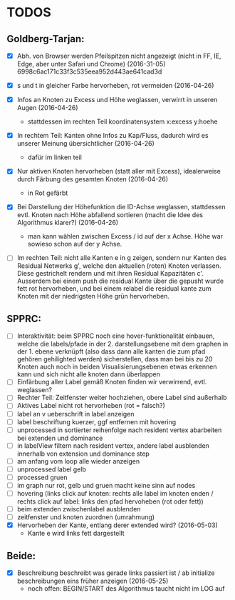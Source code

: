 # TODOS

## Goldberg-Tarjan:
- [x] Abh. von Browser werden Pfeilspitzen nicht angezeigt (nicht in FF, IE, Edge, aber unter Safari und Chrome) (2016-31-05) 6998c6ac171c33f3c535eea952d443ae641cad3d
- [x] s und t in gleicher Farbe hervorheben, rot vermeiden (2016-04-26)
- [x] Infos an Knoten zu Excess und Höhe weglassen, verwirrt in unseren Augen (2016-04-26)
  * stattdessen im rechten Teil koordinatensystem x:excess y:hoehe
- [x] In rechtem Teil: Kanten ohne Infos zu Kap/Fluss, dadurch wird es unserer Meinung übersichtlicher (2016-04-26)
  * dafür im linken teil
- [x] Nur aktiven Knoten hervorheben (statt aller mit Excess), idealerweise durch Färbung des gesamten Knoten (2016-04-26)
  * in Rot gefärbt
- [x] Bei Darstellung der Höhefunktion die ID-Achse weglassen, stattdessen evtl. Knoten nach Höhe abfallend sortieren (macht die Idee des Algorithmus klarer?) (2016-04-26)
  * man kann wählen zwischen Excess / id auf der x Achse. Höhe war sowieso schon auf der y Achse.
- [ ] Im rechten Teil: nicht alle Kanten e in g zeigen, sondern nur Kanten des Residual Netwerks g', welche den aktuellen (roten) Knoten verlassen. Diese gestrichelt rendern und mit ihren Residual Kapazitäten c'. Ausserdem bei einem push die residual Kante über die gepusht wurde fett rot hervorheben, und bei einem relabel die residual kante zum Knoten mit der niedrigsten Höhe grün hervorheben.


## SPPRC:
- [ ] Interaktivität: beim SPPRC noch eine hover-funktionalität einbauen, welche die labels/pfade in der 2. darstellungsebene mit dem graphen in der 1. ebene verknüpft (also dass dann alle kanten die zum pfad gehören gehilighted werden)
sicherstellen, dass man bei bis zu 20 Knoten auch noch in beiden Visualisierungsebenen etwas erkennen kann und sich nicht alle knoten dann überlappen
- [ ] Einfärbung aller Label gemäß Knoten finden wir verwirrend, evtl. weglassen?
- [ ] Rechter Teil: Zeitfenster weiter hochziehen, obere Label sind außerhalb
- [ ] Aktives Label nicht rot hervorheben (rot = falsch?)
- [ ] label an v ueberschrift in label anzeigen
- [ ] label beschriftung kuerzer, ggf entfernen mit hovering
- [ ] unprocessed in sortierter reihenfolge nach resident vertex abarbeiten bei extenden und dominance
- [ ] in labelView filtern nach resident vertex, andere label ausblenden innerhalb von extension und dominance step
- [ ] am anfang vom loop alle wieder anzeigen
- [ ] unprocessed label gelb
- [ ] processed gruen
- [ ] im graph nur rot, gelb und gruen macht keine sinn auf nodes
- [ ] hovering (links click auf knoten: rechts alle label im knoten enden / rechts click auf label: links den pfad hervoheben (rot oder fett))
- [ ] beim extenden zwischenlabel ausblenden
- [ ] zeitfenster und knoten zuordnen (umrahmung)
- [x] Hervorheben der Kante, entlang derer extended wird? (2016-05-03)
  * Kante e wird links fett dargestellt

## Beide:
- [x] Beschreibung beschreibt was gerade links passiert ist / ab initialize beschreibungen eins früher anzeigen (2016-05-25)
  * noch offen: BEGIN/START des Algorithmus taucht nicht im LOG auf